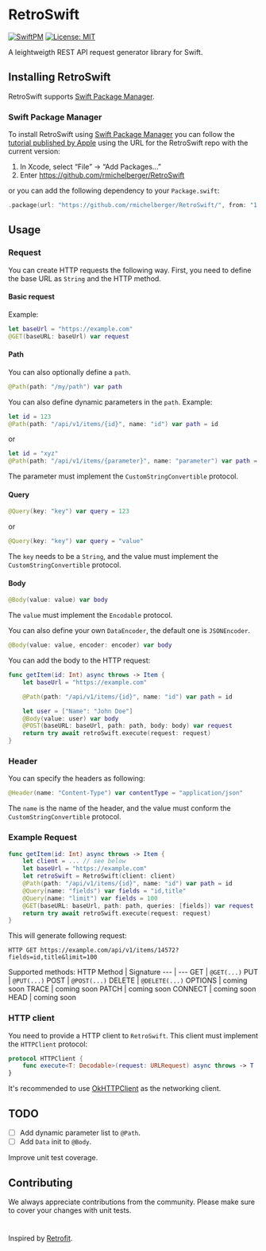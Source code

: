 # RetroSwift

[![SwiftPM](https://img.shields.io/badge/SPM-supported-DE5C43.svg?style=flat)](https://swift.org/package-manager/) [![License: MIT](https://img.shields.io/badge/License-MIT-yellow.svg)](https://opensource.org/licenses/MIT)

A leightweigth REST API request generator library for Swift.

## Installing RetroSwift
RetroSwift supports [Swift Package Manager](https://www.swift.org/package-manager/).

### Swift Package Manager

To install RetroSwift using [Swift Package Manager](https://github.com/apple/swift-package-manager) you can follow the [tutorial published by Apple](https://developer.apple.com/documentation/xcode/adding_package_dependencies_to_your_app) using the URL for the RetroSwift repo with the current version:

1. In Xcode, select “File” → “Add Packages...”
1. Enter https://github.com/rmichelberger/RetroSwift

or you can add the following dependency to your `Package.swift`:

```swift
.package(url: "https://github.com/rmichelberger/RetroSwift/", from: "1.0.0")
```

## Usage
### Request

You can create HTTP requests the following way.
First, you need to define the base URL as `String` and the HTTP method.

#### Basic request
Example:
```swift
let baseUrl = "https://example.com"
@GET(baseURL: baseUrl) var request
```

#### Path
You can also optionally define a `path`.
```swift
@Path(path: "/my/path") var path
```
You can also define dynamic parameters in the `path`.
Example:
```swift
let id = 123
@Path(path: "/api/v1/items/{id}", name: "id") var path = id
```
or
```swift
let id = "xyz"
@Path(path: "/api/v1/items/{parameter}", name: "parameter") var path = id
```
The parameter must implement the `CustomStringConvertible` protocol.

#### Query
```swift
@Query(key: "key") var query = 123
```
or
```swift
@Query(key: "key") var query = "value"
```
The `key` needs to be a `String`, and the value must implement the `CustomStringConvertible` protocol.

#### Body
```swift
@Body(value: value) var body
```
The `value` must implement the `Encodable` protocol.

You can also define your own `DataEncoder`, the default one is `JSONEncoder`.
```swift
@Body(value: value, encoder: encoder) var body
```

You can add the body to the HTTP request:
```swift
func getItem(id: Int) async throws -> Item {
    let baseUrl = "https://example.com"

    @Path(path: "/api/v1/items/{id}", name: "id") var path = id

    let user = ["Name": "John Doe"]
    @Body(value: user) var body
    @POST(baseURL: baseUrl, path: path, body: body) var request
    return try await retroSwift.execute(request: request)
}
```

### Header

You can specify the headers as following:

```swift
@Header(name: "Content-Type") var contentType = "application/json"
```

The `name` is the name of the header, and the value must conform the `CustomStringConvertible` protocol.


### Example Request

```swift
func getItem(id: Int) async throws -> Item {
    let client = ... // see below
    let baseUrl = "https://example.com"
    let retroSwift = RetroSwift(client: client)
    @Path(path: "/api/v1/items/{id}", name: "id") var path = id
    @Query(name: "fields") var fields = "id,title"
    @Query(name: "limit") var fields = 100
    @GET(baseURL: baseUrl, path: path, queries: [fields]) var request
    return try await retroSwift.execute(request: request)
}
```

This will generate following request:

`HTTP GET https://example.com/api/v1/items/14572?fields=id,title&limit=100`

Supported methods:
 HTTP Method | Signature
 --- | --- 
GET | `@GET(...)` 
PUT | `@PUT(...)`
POST | `@POST(...)`
DELETE | `@DELETE(...)`
OPTIONS | coming soon
TRACE | coming soon
PATCH | coming soon
CONNECT | coming soon
HEAD | coming soon

### HTTP client

You need to provide a HTTP client to `RetroSwift`.
This client must implement the `HTTPClient` protocol:

```swift
protocol HTTPClient {
    func execute<T: Decodable>(request: URLRequest) async throws -> T
}
```

It's recommended to use [OkHTTPClient](https://github.com/rmichelberger/OkHttpClient/) as the networking client.


## TODO

- [ ] Add dynamic parameter list to `@Path`.
- [ ] Add `Data` init to `@Body`.

Improve unit test coverage.

## Contributing

We always appreciate contributions from the community.
Please make sure to cover your changes with unit tests.

#
Inspired by [Retrofit](https://square.github.io/retrofit/).


